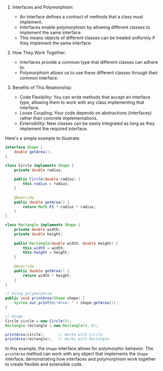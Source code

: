 
1. Interfaces and Polymorphism:
   - An interface defines a contract of methods that a class must implement.
   - Interfaces enable polymorphism by allowing different classes to implement the same interface.
   - This means objects of different classes can be treated uniformly if they implement the same interface.

2. How They Work Together:
   - Interfaces provide a common type that different classes can adhere to.
   - Polymorphism allows us to use these different classes through their common interface.

3. Benefits of This Relationship:
   - Code Flexibility: You can write methods that accept an interface type, allowing them to work with any class implementing that interface.
   - Loose Coupling: Your code depends on abstractions (interfaces) rather than concrete implementations.
   - Extensibility: New classes can be easily integrated as long as they implement the required interface.

Here's a simple example to illustrate:

```java
interface Shape {
    double getArea();
}

class Circle implements Shape {
    private double radius;
    
    public Circle(double radius) {
        this.radius = radius;
    }
    
    @Override
    public double getArea() {
        return Math.PI * radius * radius;
    }
}

class Rectangle implements Shape {
    private double width;
    private double height;
    
    public Rectangle(double width, double height) {
        this.width = width;
        this.height = height;
    }
    
    @Override
    public double getArea() {
        return width * height;
    }
}

// Using polymorphism
public void printArea(Shape shape) {
    System.out.println("Area: " + shape.getArea());
}

// Usage
Circle circle = new Circle(5);
Rectangle rectangle = new Rectangle(4, 6);

printArea(circle);      // Works with Circle
printArea(rectangle);   // Works with Rectangle
```

In this example, the `Shape` interface allows for polymorphic behavior. The `printArea` method can work with any object that implements the `Shape` interface, demonstrating how interfaces and polymorphism work together to create flexible and extensible code.



